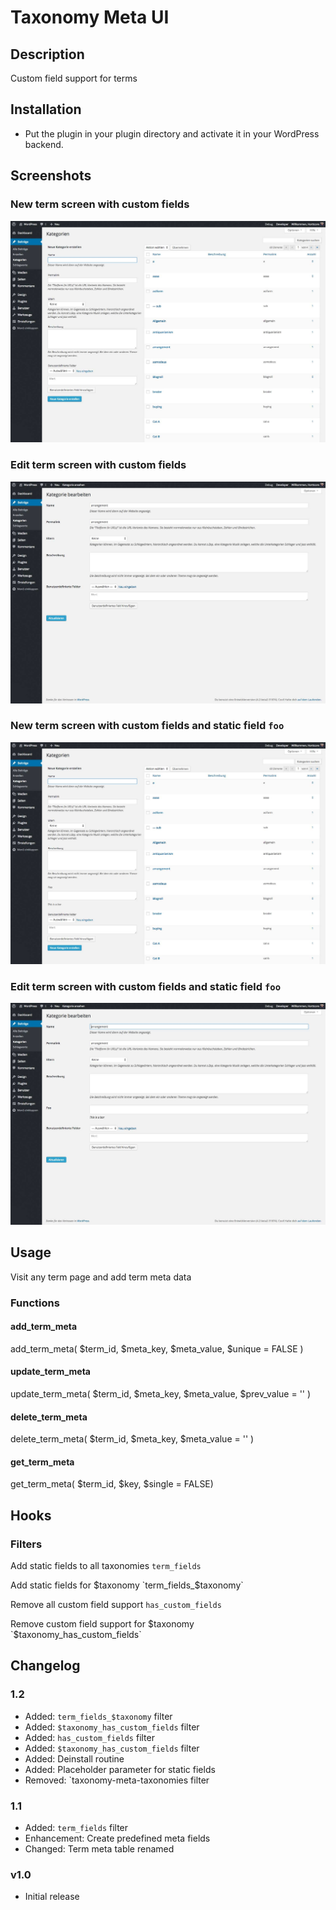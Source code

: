 Taxonomy Meta UI
===================

## Description

Custom field support for terms

## Installation

* Put the plugin in your plugin directory and activate it in your WordPress backend.

## Screenshots

### New term screen with custom fields
[![New term screen with custom fields](https://github.com/Horttcore/taxonomy-meta-ui/blob/master/screenshot-1.jpg)](https://github.com/Horttcore/taxonomy-meta-ui/blob/master/screenshot-1.jpg)

### Edit term screen with custom fields
[![Edit term screen with custom fields](https://github.com/Horttcore/taxonomy-meta-ui/blob/master/screenshot-2.jpg)](https://github.com/Horttcore/taxonomy-meta-ui/blob/master/screenshot-2.jpg)

### New term screen with custom fields and static field `foo`
[![New term screen with custom fields and static field `foo`](https://github.com/Horttcore/taxonomy-meta-ui/blob/master/screenshot-3.jpg)](https://github.com/Horttcore/taxonomy-meta-ui/blob/master/screenshot-3.jpg)

### Edit term screen with custom fields and static field `foo`
[![Edit term screen with custom fields and static field `foo`](https://github.com/Horttcore/taxonomy-meta-ui/blob/master/screenshot-4.jpg)](https://github.com/Horttcore/taxonomy-meta-ui/blob/master/screenshot-4.jpg)

## Usage

Visit any term page and add term meta data

### Functions

#### add_term_meta

add_term_meta( $term_id, $meta_key, $meta_value, $unique = FALSE )

#### update_term_meta

update_term_meta( $term_id, $meta_key, $meta_value, $prev_value = '' )

#### delete_term_meta

delete_term_meta( $term_id, $meta_key, $meta_value = '' )

#### get_term_meta

get_term_meta( $term_id, $key, $single = FALSE)

## Hooks

### Filters

Add static fields to all taxonomies
`term_fields`

Add static fields for $taxonomy
`term_fields_$taxonomy`

Remove all custom field support
`has_custom_fields`

Remove custom field support for $taxonomy
`$taxonomy_has_custom_fields`

## Changelog

### 1.2

* Added: `term_fields_$taxonomy` filter
* Added: `$taxonomy_has_custom_fields` filter
* Added: `has_custom_fields` filter
* Added: `$taxonomy_has_custom_fields` filter
* Added: Deinstall routine
* Added: Placeholder parameter for static fields
* Removed: `taxonomy-meta-taxonomies filter

### 1.1

* Added: `term_fields` filter
* Enhancement: Create predefined meta fields
* Changed: Term meta table renamed

### v1.0

* Initial release
